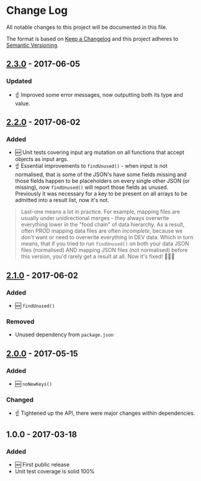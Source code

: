 # Change Log
All notable changes to this project will be documented in this file.

The format is based on [Keep a Changelog](http://keepachangelog.com/)
and this project adheres to [Semantic Versioning](http://semver.org/).

## [2.3.0] - 2017-06-05
### Updated
- ☝️ Improved some error messages, now outputting both its type and value.

## [2.2.0] - 2017-06-02
### Added
- 🆕 Unit tests covering input arg mutation on all functions that accept objects as input args.
- ☝️ Essential improvements to `findUnused()` - when input is not normalised, that is some of the JSON's have some fields missing and those fields happen to be placeholders on every single other JSON (or missing), now `findUnused()` will report those fields as unused. Previously it was necessary for a key to be present on all arrays to be admitted into a result list, now it's not.

> Last-one means a lot in practice. For example, mapping files are usually under unidirectional merges - they always overwrite everything lower in the "food chain" of data hierarchy. As a result, often PROD mapping data files are often _incomplete_, because we don't want or need to overwrite everything in DEV data. Which in turn means, that if you tried to run `findUnused()` on both your data JSON files (normalised) AND mapping JSON files (not normalised) before this version, you'd rarely get a result at all. Now it's fixed! 👨‍🔧✨

## [2.1.0] - 2017-06-02
### Added
- 🆕 `findUnused()`
### Removed
- Unused dependency from `package.json`

## [2.0.0] - 2017-05-15
### Added
- 🆕 `noNewKeys()`

### Changed
- ☝️ Tightened up the API, there were major changes within dependencies.

## 1.0.0 - 2017-03-18
### Added
- 🆕 First public release
- Unit test coverage is solid 100%

[2.3.0]: https://github.com/codsen/json-comb-core/compare/v2.2.0...v2.3.0
[2.2.0]: https://github.com/codsen/json-comb-core/compare/v2.1.0...v2.2.0
[2.1.0]: https://github.com/codsen/json-comb-core/compare/v2.0.0...v2.1.0
[2.0.0]: https://github.com/codsen/json-comb-core/compare/v1.0.1...v2.0.0

